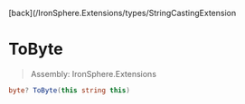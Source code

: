 ﻿

[back](/IronSphere.Extensions/types/StringCastingExtension

# ToByte

> Assembly: IronSphere.Extensions

```csharp
byte? ToByte(this string this)
```



 